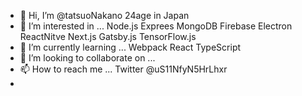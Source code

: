 - 👋 Hi, I’m @tatsuoNakano 24age    in Japan
- 👀 I’m interested in ... Node.js Exprees MongoDB Firebase Electron ReactNitve Next.js Gatsby.js TensorFlow.js
- 🌱 I’m currently learning ... Webpack React TypeScript
- 💞️ I’m looking to collaborate on ...
- 📫 How to reach me ... Twitter @uS11NfyN5HrLhxr
- 

<!---
tatsuoNakano/tatsuoNakano is a ✨ special ✨ repository because its `README.md` (this file) appears on your GitHub profile.
You can click the Preview link to take a look at your changes.
--->
